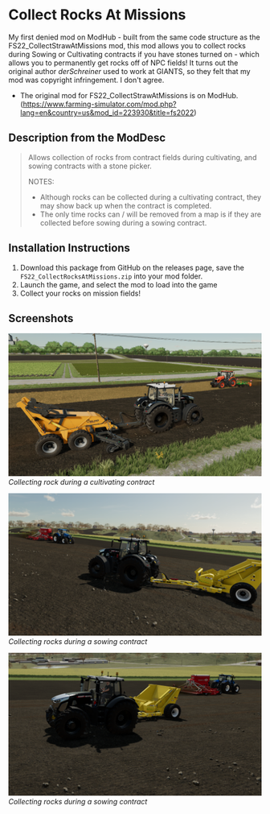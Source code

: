 # Collect Rocks At Missions
My first denied mod on ModHub - built from the same code structure as the FS22_CollectStrawAtMissions mod, this mod allows you to collect rocks during Sowing or Cultivating contracts if you have stones turned on - which allows you to permanently get rocks off of NPC fields! It turns out the original author _derSchreiner_ used to work at GIANTS, so they felt that my mod was copyright infringement. I don't agree.

- The original mod for FS22_CollectStrawAtMissions is on ModHub. (https://www.farming-simulator.com/mod.php?lang=en&country=us&mod_id=223930&title=fs2022)

## Description from the ModDesc
> Allows collection of rocks from contract fields during cultivating, and sowing contracts with a stone picker.
>             
> NOTES:
> - Although rocks can be collected during a cultivating contract, they may show back up when the contract is completed.
> - The only time rocks can / will be removed from a map is if they are collected before sowing during a sowing contract.


## Installation Instructions
1. Download this package from GitHub on the releases page, save the `FS22_CollectRocksAtMissions.zip` into your mod folder.
2. Launch the game, and select the mod to load into the game
3. Collect your rocks on mission fields!


## Screenshots
![Collecting rocks during a cultivating contract](/_screenshots/collectRocks_screenshot_1.png)
_Collecting rock during a cultivating contract_

![Collecting rocks during a sowing contract](/_screenshots/collectRocks_screenshot_2.png)
_Collecting rocks during a sowing contract_

![Collecting rocks during a sowing contract](/_screenshots/collectRocks_screenshot_3.png)
_Collecting rocks during a sowing contract_